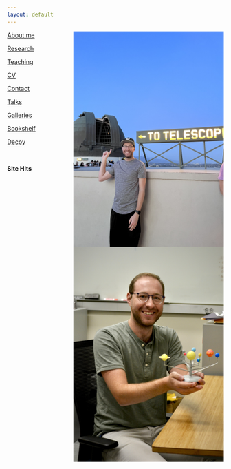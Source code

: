 ```yaml
---
layout: default
---
```

<!-- <img align="right" src= "./images/IndvPagePhotos/solarspec.jpg" width="350" height="350"> -->

<img align="right" src= "./images/IndvPagePhotos/toTelescope.jpg" width="350" height="500">
<img align="right" src= "./images/IndvPagePhotos/solarsystemholder.jpg" width="350" height="500">

[About me](./aboutme.md)

[Research](./research.md)

[Teaching](./teaching.md)

<!--[Fun](./fun.md)-->

[CV](./cv.md)

[Contact](./contact.md)

[Talks](./talks.md)

[Galleries](./gallery_overview2.md)

[Bookshelf](./books.md)

[Decoy](./decoy.md)

<!--[Counter](./counterpage.md)-->
<br>

<strong> Site Hits </strong> <script type='text/javascript' src='https://www.freevisitorcounters.com/auth.php?id=bc4609a39dc1e2fdf7bf02e4c27d946b62c1cebf'></script>
<script type="text/javascript" src="https://www.freevisitorcounters.com/en/home/counter/823962/t/5"></script>

